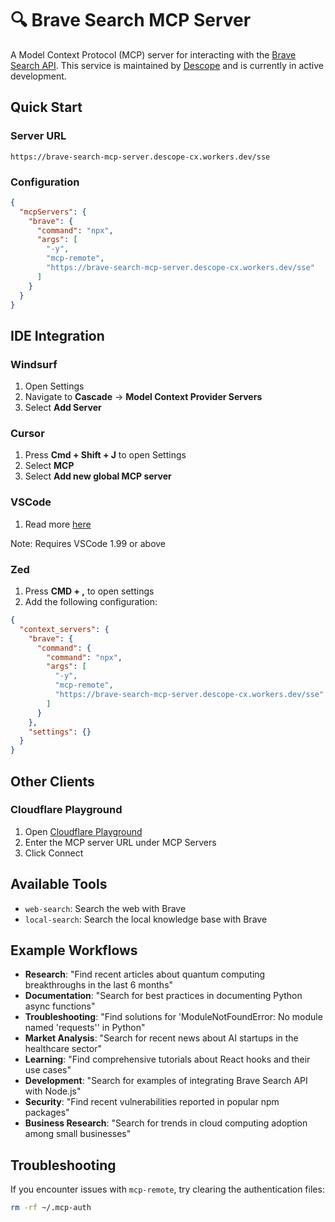 # 🔍 Brave Search MCP Server

A Model Context Protocol (MCP) server for interacting with the [Brave Search API](https://brave.com/search/api/). This service is maintained by [Descope](https://www.descope.com/) and is currently in active development.

## Quick Start

### Server URL

```
https://brave-search-mcp-server.descope-cx.workers.dev/sse
```

### Configuration

```json
{
  "mcpServers": {
    "brave": {
      "command": "npx",
      "args": [
        "-y",
        "mcp-remote",
        "https://brave-search-mcp-server.descope-cx.workers.dev/sse"
      ]
    }
  }
}
```

## IDE Integration

### Windsurf

1. Open Settings
2. Navigate to **Cascade** → **Model Context Provider Servers**
3. Select **Add Server**

### Cursor

1. Press **Cmd + Shift + J** to open Settings
2. Select **MCP**
3. Select **Add new global MCP server**

### VSCode

1. Read more [here](https://code.visualstudio.com/docs/copilot/chat/mcp-servers)

Note: Requires VSCode 1.99 or above

### Zed

1. Press **CMD + ,** to open settings
2. Add the following configuration:

```json
{
  "context_servers": {
    "brave": {
      "command": {
        "command": "npx",
        "args": [
          "-y",
          "mcp-remote",
          "https://brave-search-mcp-server.descope-cx.workers.dev/sse"
        ]
      }
    },
    "settings": {}
  }
}
```

## Other Clients

### Cloudflare Playground

1. Open [Cloudflare Playground](https://playground.ai.cloudflare.com/)
2. Enter the MCP server URL under MCP Servers
3. Click Connect

## Available Tools

- `web-search`: Search the web with Brave
- `local-search`: Search the local knowledge base with Brave

## Example Workflows

- **Research**: "Find recent articles about quantum computing breakthroughs in the last 6 months"
- **Documentation**: "Search for best practices in documenting Python async functions"
- **Troubleshooting**: "Find solutions for 'ModuleNotFoundError: No module named 'requests'' in Python"
- **Market Analysis**: "Search for recent news about AI startups in the healthcare sector"
- **Learning**: "Find comprehensive tutorials about React hooks and their use cases"
- **Development**: "Search for examples of integrating Brave Search API with Node.js"
- **Security**: "Find recent vulnerabilities reported in popular npm packages"
- **Business Research**: "Search for trends in cloud computing adoption among small businesses"

## Troubleshooting

If you encounter issues with `mcp-remote`, try clearing the authentication files:

```bash
rm -rf ~/.mcp-auth
```
